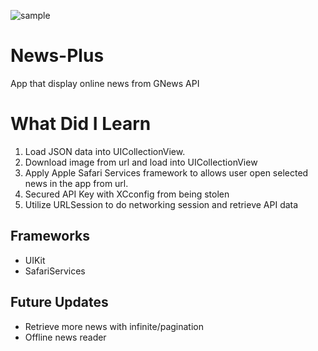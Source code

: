 ![sample](https://user-images.githubusercontent.com/59039044/126834515-b53a8a5d-7ba6-47e6-b32c-6aaee0b77221.png)

# News-Plus

App that display online news from GNews API

# What Did I Learn

1. Load JSON data into UICollectionView.
2. Download image from url and load into UICollectionView
3. Apply Apple Safari Services framework to allows user open selected news in the app from url.
4. Secured API Key with XCconfig from being stolen
5. Utilize URLSession to do networking session and retrieve API data

## Frameworks

- UIKit
- SafariServices

## Future Updates

- Retrieve more news with infinite/pagination
- Offline news reader

